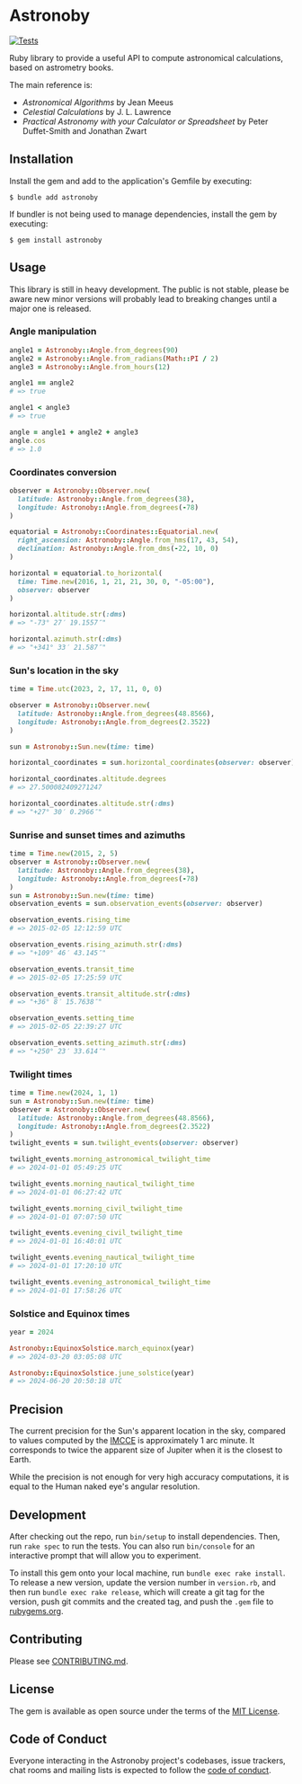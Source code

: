 # Astronoby

[![Tests](https://github.com/rhannequin/astronoby/workflows/Ruby/badge.svg)](https://github.com/rhannequin/astronoby/actions?query=workflow%3ARuby)

Ruby library to provide a useful API to compute astronomical calculations, based
on astrometry books.

The main reference is:
- _Astronomical Algorithms_ by Jean Meeus
- _Celestial Calculations_ by J. L. Lawrence
- _Practical Astronomy with your Calculator or Spreadsheet_ by Peter
  Duffet-Smith and Jonathan Zwart

## Installation

Install the gem and add to the application's Gemfile by executing:

    $ bundle add astronoby

If bundler is not being used to manage dependencies, install the gem by
executing:

    $ gem install astronoby

## Usage

This library is still in heavy development. The public is not stable, please
be aware new minor versions will probably lead to breaking changes until a
major one is released.

### Angle manipulation

```rb
angle1 = Astronoby::Angle.from_degrees(90)
angle2 = Astronoby::Angle.from_radians(Math::PI / 2)
angle3 = Astronoby::Angle.from_hours(12)

angle1 == angle2
# => true

angle1 < angle3
# => true

angle = angle1 + angle2 + angle3
angle.cos
# => 1.0
```

### Coordinates conversion

```rb
observer = Astronoby::Observer.new(
  latitude: Astronoby::Angle.from_degrees(38),
  longitude: Astronoby::Angle.from_degrees(-78)
)

equatorial = Astronoby::Coordinates::Equatorial.new(
  right_ascension: Astronoby::Angle.from_hms(17, 43, 54),
  declination: Astronoby::Angle.from_dms(-22, 10, 0)
)

horizontal = equatorial.to_horizontal(
  time: Time.new(2016, 1, 21, 21, 30, 0, "-05:00"),
  observer: observer
)

horizontal.altitude.str(:dms)
# => "-73° 27′ 19.1557″"

horizontal.azimuth.str(:dms)
# => "+341° 33′ 21.587″"
```

### Sun's location in the sky

```rb
time = Time.utc(2023, 2, 17, 11, 0, 0)

observer = Astronoby::Observer.new(
  latitude: Astronoby::Angle.from_degrees(48.8566),
  longitude: Astronoby::Angle.from_degrees(2.3522)
)

sun = Astronoby::Sun.new(time: time)

horizontal_coordinates = sun.horizontal_coordinates(observer: observer)

horizontal_coordinates.altitude.degrees
# => 27.500082409271247

horizontal_coordinates.altitude.str(:dms)
# => "+27° 30′ 0.2966″"
```

### Sunrise and sunset times and azimuths

```rb
time = Time.new(2015, 2, 5)
observer = Astronoby::Observer.new(
  latitude: Astronoby::Angle.from_degrees(38),
  longitude: Astronoby::Angle.from_degrees(-78)
)
sun = Astronoby::Sun.new(time: time)
observation_events = sun.observation_events(observer: observer)

observation_events.rising_time
# => 2015-02-05 12:12:59 UTC

observation_events.rising_azimuth.str(:dms)
# => "+109° 46′ 43.145″"

observation_events.transit_time
# => 2015-02-05 17:25:59 UTC

observation_events.transit_altitude.str(:dms)
# => "+36° 8′ 15.7638″"

observation_events.setting_time
# => 2015-02-05 22:39:27 UTC

observation_events.setting_azimuth.str(:dms)
# => "+250° 23′ 33.614″"
```

### Twilight times

```rb
time = Time.new(2024, 1, 1)
sun = Astronoby::Sun.new(time: time)
observer = Astronoby::Observer.new(
  latitude: Astronoby::Angle.from_degrees(48.8566),
  longitude: Astronoby::Angle.from_degrees(2.3522)
)
twilight_events = sun.twilight_events(observer: observer)

twilight_events.morning_astronomical_twilight_time
# => 2024-01-01 05:49:25 UTC

twilight_events.morning_nautical_twilight_time
# => 2024-01-01 06:27:42 UTC

twilight_events.morning_civil_twilight_time
# => 2024-01-01 07:07:50 UTC

twilight_events.evening_civil_twilight_time
# => 2024-01-01 16:40:01 UTC

twilight_events.evening_nautical_twilight_time
# => 2024-01-01 17:20:10 UTC

twilight_events.evening_astronomical_twilight_time
# => 2024-01-01 17:58:26 UTC
```

### Solstice and Equinox times

```rb
year = 2024

Astronoby::EquinoxSolstice.march_equinox(year)
# => 2024-03-20 03:05:08 UTC

Astronoby::EquinoxSolstice.june_solstice(year)
# => 2024-06-20 20:50:18 UTC
```

## Precision

The current precision for the Sun's apparent location in the sky, compared 
to values computed by the [IMCCE] is approximately 1 arc minute. It corresponds
to twice the apparent size of Jupiter when it is the closest to Earth.

While the precision is not enough for very high accuracy computations, it is
equal to the Human naked eye's angular resolution.

[IMCCE]: https://www.imcce.fr

## Development

After checking out the repo, run `bin/setup` to install dependencies. Then, run
`rake spec` to run the tests. You can also run `bin/console` for an interactive
prompt that will allow you to experiment.

To install this gem onto your local machine, run `bundle exec rake install`. To
release a new version, update the version number in `version.rb`, and then run
`bundle exec rake release`, which will create a git tag for the version, push
git commits and the created tag, and push the `.gem` file to [rubygems.org].

[rubygems.org]: https://rubygems.org

## Contributing

Please see [CONTRIBUTING.md](https://github.com/rhannequin/astronoby/blob/main/CONTRIBUTING.md).

[code of conduct]: https://github.com/rhannequin/astronoby/blob/main/CODE_OF_CONDUCT.md

## License

The gem is available as open source under the terms of the [MIT License].

[MIT License]: https://opensource.org/licenses/MIT

## Code of Conduct

Everyone interacting in the Astronoby project's codebases, issue trackers, chat
rooms and mailing lists is expected to follow the [code of conduct].

[code of conduct]: https://github.com/rhannequin/astronoby/blob/main/CODE_OF_CONDUCT.md
